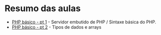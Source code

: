 # Resumo das aulas

- [PHP básico - pt 1](php-basico-1) - Servidor embutido de PHP / Sintaxe básica do PHP.
- [PHP básico - pt 2](php-basico-2) - Tipos de dados e arrays